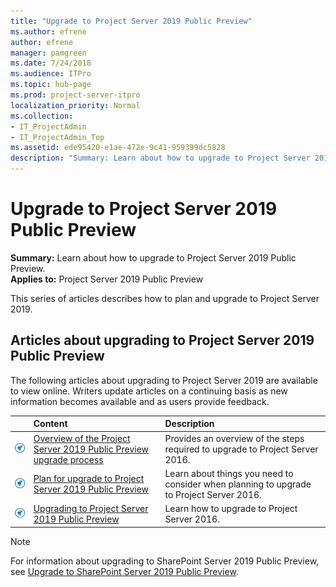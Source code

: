 ```yaml
---
title: "Upgrade to Project Server 2019 Public Preview"
ms.author: efrene
author: efrene
manager: pamgreen
ms.date: 7/24/2018
ms.audience: ITPro
ms.topic: hub-page
ms.prod: project-server-itpro
localization_priority: Normal
ms.collection:
- IT_ProjectAdmin
- IT_ProjectAdmin_Top
ms.assetid: ede95420-e1ae-472e-9c41-959399dc5828
description: "Summary: Learn about how to upgrade to Project Server 2019 Public Preview."
---
```


# Upgrade to Project Server 2019 Public Preview
 
 **Summary:** Learn about how to upgrade to Project Server 2019 Public Preview.<br/>
**Applies to:** Project Server 2019 Public Preview
  
This series of articles describes how to plan and upgrade to Project Server 2019. 
  
## Articles about upgrading to Project Server 2019 Public Preview

The following articles about upgrading to Project Server 2019 are available to view online. Writers update articles on a continuing basis as new information becomes available and as users provide feedback.
  
||**Content**|**Description**|
|:-----|:-----|:-----|
|![Building blocks](images/mod_icon_buildingblock_M.png)|[Overview of the Project Server 2019 Public Preview upgrade process](overview-of-the-project-server-2016-upgrade-process.md) <br/> |Provides an overview of the steps required to upgrade to Project Server 2016.  <br/> |
|![Building blocks](images/mod_icon_buildingblock_M.png)|[Plan for upgrade to Project Server 2019 Public Preview](plan-for-upgrade-to-project-server-2019.md) <br/> |Learn about things you need to consider when planning to upgrade to Project Server 2016.  <br/> |
|![Building blocks](images/mod_icon_buildingblock_M.png)|[Upgrading to Project Server 2019 Public Preview](upgrading-to-project-server-2019.md) <br/> |Learn how to upgrade to Project Server 2016.  <br/> |
   
> [!NOTE]
> For information about upgrading to SharePoint Server 2019 Public Preview, see [Upgrade to SharePoint Server 2019 Public Preview](https://docs.microsoft.com/en-us/sharepoint/upgrade-and-update/upgrade-to-sharepoint-server-2019). 
  

